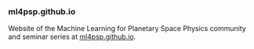 ### ml4psp.github.io

Website of the Machine Learning for Planetary Space Physics community and seminar series at [ml4psp.github.io](mlpsp.github.io).
